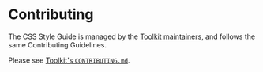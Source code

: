 # Contributing

The CSS Style Guide is managed by the [Toolkit maintainers](https://github.com/sky-uk/toolkit#maintainers), and follows the same Contributing Guidelines.

Please see [Toolkit's `CONTRIBUTING.md`](https://github.com/sky-uk/toolkit/blob/develop/CONTRIBUTING.md).
